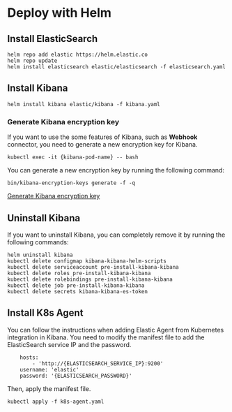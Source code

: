 # Deploy with Helm

## Install ElasticSearch

```
helm repo add elastic https://helm.elastic.co
helm repo update
helm install elasticsearch elastic/elasticsearch -f elasticsearch.yaml
```

## Install Kibana

```
helm install kibana elastic/kibana -f kibana.yaml
```

### Generate Kibana encryption key

If you want to use the some features of Kibana, such as **Webhook** connector, you need to generate a new encryption key for Kibana.

```
kubectl exec -it {kibana-pod-name} -- bash
```

You can generate a new encryption key by running the following command:
    
```
bin/kibana-encryption-keys generate -f -q
```

[Generate Kibana encryption key](../../Images/kibana-encryptionKey.png)

## Uninstall Kibana

If you want to uninstall Kibana, you can completely remove it by running the following commands:

```
helm uninstall kibana
kubectl delete configmap kibana-kibana-helm-scripts
kubectl delete serviceaccount pre-install-kibana-kibana
kubectl delete roles pre-install-kibana-kibana
kubectl delete rolebindings pre-install-kibana-kibana
kubectl delete job pre-install-kibana-kibana
kubectl delete secrets kibana-kibana-es-token
```

## Install K8s Agent

You can follow the instructions when adding Elastic Agent from Kubernetes integration in Kibana. You need to modify the manifest file to add the ElasticSearch service IP and the password.

```
    hosts:
        - 'http://{ELASTICSEARCH_SERVICE_IP}:9200'
    username: 'elastic'
    password: '{ELASTICSEARCH_PASSWORD}'
```

Then, apply the manifest file.

```
kubectl apply -f k8s-agent.yaml
```
